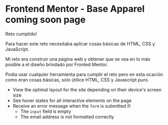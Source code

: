 # Frontend Mentor - Base Apparel coming soon page

Reto cumplido!

Para hacer este reto necesitaba aplicar cosas básicas de HTML, CSS y JavaScript.

Mi reto era construir una página web y obtener que se vea en lo más posible a el diseño brindado por Fronted Mentor.

Podia usar cualquier herramienta para cumplir el reto pero en esta ocación como eran cosas básicas, solo útilice HTML, CSS y Javascript puro.

- View the optimal layout for the site depending on their device's screen size
- See hover states for all interactive elements on the page
- Receive an error message when the `form` is submitted if:
  - The `input` field is empty
  - The email address is not formatted correctly
